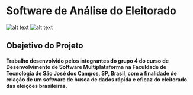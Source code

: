 # Software de Análise do Eleitorado

![alt text](http://url/to/img.png)
![alt text](http://url/to/img.png)

## Obejetivo do Projeto

#### Trabalho desenvolvido pelos integrantes do grupo 4 do curso de Desenvolvimento de Software Multiplataforma na Faculdade de Tecnologia de São José dos Campos, SP, Brasil, com a finalidade de criação de um software de busca de dados rápida e eficaz do eleitorado das eleições brasileiras.



